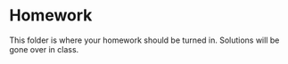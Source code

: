 Homework
========

This folder is where your homework should be turned in. Solutions will be gone over in class.
